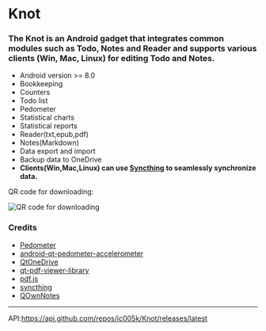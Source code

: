 # Knot

### The Knot is an Android gadget that integrates common modules such as Todo, Notes and Reader and supports various clients (Win, Mac, Linux) for editing Todo and Notes.

* Android version >= 8.0
* Bookkeeping
* Counters
* Todo list
* Pedometer
* Statistical charts
* Statistical reports
* Reader(txt,epub,pdf)
* Notes(Markdown)
* Data export and import
* Backup data to OneDrive
* **Clients(Win,Mac,Linux) can use [Syncthing](https://github.com/syncthing/syncthing) to seamlessly synchronize data.**


QR code for downloading:

![QR code for downloading](https://github.com/ic005k/Knot/blob/main/res/apk_en.png)

### Credits

* [Pedometer](https://github.com/vikasy/Pedometer)
* [android-qt-pedometer-accelerometer](https://github.com/adct-the-experimenter/android-qt-pedometer-accelerometer)
* [QtOneDrive](https://github.com/AndreyMacritskiy/QtOneDrive)
* [qt-pdf-viewer-library](https://github.com/develtar/qt-pdf-viewer-library)
* [pdf.js](https://github.com/mozilla/pdf.js)
* [syncthing](https://github.com/syncthing/syncthing)
* [QOwnNotes](https://github.com/pbek/QOwnNotes)

---

API:https://api.github.com/repos/ic005k/Knot/releases/latest
